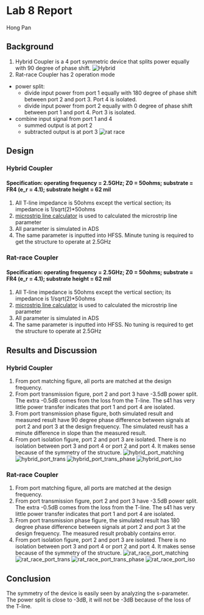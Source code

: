 # Lab 8 Report
Hong Pan

## Background
1. Hybrid Coupler is a 4 port symmetric device that splits power equally with 90 degree of phase shift.
![Hybrid](https://github.com/CourseReps/ECEN452-Spring2016/blob/master/Students/hongpan0507/Lab8/plotting/hybrid.jpg)
2. Rat-race Coupler has 2 operation mode
  + power split: 
      + divide input power from port 1 equally with 180 degree of phase shift between port 2 and port 3. Port 4 is isolated.
      + divide input power from port 2 equally with 0 degree of phase shift between port 1 and port 4. Port 3 is isolated.
  + combine input signal from port 1 and 4
      + summed output is at port 2
      + subtracted output is at port 3
![rat race](https://github.com/CourseReps/ECEN452-Spring2016/blob/master/Students/hongpan0507/Lab8/plotting/rat_race.jpg)      
  
## Design
### Hybrid Coupler
#### Specification: operating frequency = 2.5GHz; Z0 = 50ohms; substrate = FR4 (e_r = 4.1); substrate height = 62 mil
1. All T-line impedance is 50ohms except the vertical section; its impedance is 1/sqrt(2)*50ohms
2. [microstrip line calculator](http://www1.sphere.ne.jp/i-lab/ilab/tool/ms_line_e.htm) is used to calculated the microstrip line parameter
3. All parameter is simulated in ADS
4. The same parameter is inputted into HFSS. Minute tuning is required to get the structure to operate at 2.5GHz

### Rat-race Coupler
#### Specification: operating frequency = 2.5GHz; Z0 = 50ohms; substrate = FR4 (e_r = 4.1); substrate height = 62 mil
1. All T-line impedance is 50ohms except the vertical section; its impedance is 1/sqrt(2)*50ohms
2. [microstrip line calculator](http://www1.sphere.ne.jp/i-lab/ilab/tool/ms_line_e.htm) is used to calculated the microstrip line parameter
3. All parameter is simulated in ADS
4. The same parameter is inputted into HFSS. No tuning is required to get the structure to operate at 2.5GHz

## Results and Discussion
### Hybrid Coupler
1. From port matching figure, all ports are matched at the design frequency.
2. From port transmission figure, port 2 and port 3 have -3.5dB power split. The extra -0.5dB comes from the loss from the T-line. The s41 has very little power transfer indicates that port 1 and port 4 are isolated.
3. From port transmission phase figure, both simulated result and measured result have 90 degree phase difference between signals at port 2 and port 3 at the design frequency. The simulated reuslt has a minute difference in slope than the measured result.
4. From port isolation figure, port 2 and port 3 are isolated. There is no isolation between port 3 and port 4 or port 2 and port 4. It makes sense because of the symmetry of the structure.
![hybrid_port_matching](https://github.com/CourseReps/ECEN452-Spring2016/blob/master/Students/hongpan0507/Lab8/plotting/hybrid_port_matching.png)
![hybrid_port_trans](https://github.com/CourseReps/ECEN452-Spring2016/blob/master/Students/hongpan0507/Lab8/plotting/hybrid_port_trans.png)
![hybrid_port_trans_phase](https://github.com/CourseReps/ECEN452-Spring2016/blob/master/Students/hongpan0507/Lab8/plotting/hybrid_port_trans_phase.png)
![hybrid_port_iso](https://github.com/CourseReps/ECEN452-Spring2016/blob/master/Students/hongpan0507/Lab8/plotting/hybrid_port_iso.png)


### Rat-race Coupler
1. From port matching figure, all ports are matched at the design frequency.
2. From port transmission figure, port 2 and port 3 have -3.5dB power split. The extra -0.5dB comes from the loss from the T-line. The s41 has very little power transfer indicates that port 1 and port 4 are isolated.
3. From port transmission phase figure, the simulated result has 180 degree phase difference between signals at port 2 and port 3 at the design frequency. The measured result probably contains error.
4. From port isolation figure, port 2 and port 3 are isolated. There is no isolation between port 3 and port 4 or port 2 and port 4. It makes sense because of the symmetry of the structure.
![rat_race_port_matching](https://github.com/CourseReps/ECEN452-Spring2016/blob/master/Students/hongpan0507/Lab8/plotting/rat_race_port_matching.png)
![rat_race_port_trans](https://github.com/CourseReps/ECEN452-Spring2016/blob/master/Students/hongpan0507/Lab8/plotting/rat_race_port_trans.png)
![rat_race_port_trans_phase](https://github.com/CourseReps/ECEN452-Spring2016/blob/master/Students/hongpan0507/Lab8/plotting/rat_race_port_trans_phase.png)
![rat_race_port_iso](https://github.com/CourseReps/ECEN452-Spring2016/blob/master/Students/hongpan0507/Lab8/plotting/rat_race_port_iso.png)

## Conclusion
The symmetry of the device is easily seen by analyzing the s-parameter. The power split is close to -3dB, it will not be -3dB because of the loss of the T-line.
